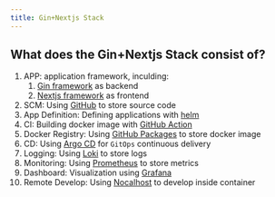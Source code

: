 ```yaml
---
title: Gin+Nextjs Stack
---
```


## What does the Gin+Nextjs Stack consist of?

1. APP: application framework, inculding: 
    1. [Gin framework](https://gin-gonic.com/) as backend
    1. [Nextjs framework](https://nextjs.org/) as frontend
1. SCM: Using [GitHub](https://github.com) to store source code
1. App Definition: Defining applications with [helm](https://helm.sh/) 
1. CI: Building docker image with [GitHub Action](https://docs.github.com/en/actions)
1. Docker Registry: Using [GitHub Packages](https://docs.github.com/en/packages/learn-github-packages/introduction-to-github-packages) to store docker image
1. CD: Using [Argo CD](https://argo-cd.readthedocs.io/) for `GitOps` continuous delivery
1. Logging: Using [Loki](https://grafana.com/oss/loki/) to store logs
1. Monitoring: Using [Prometheus](https://prometheus.io/) to store metrics
1. Dashboard: Visualization using [Grafana](https://grafana.com/)
1. Remote Develop: Using [Nocalhost](https://nocalhost.dev) to develop inside container
